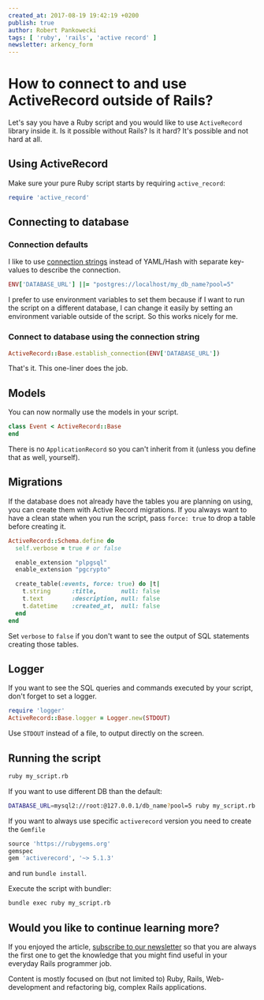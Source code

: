 ```yaml
---
created_at: 2017-08-19 19:42:19 +0200
publish: true
author: Robert Pankowecki
tags: [ 'ruby', 'rails', 'active record' ]
newsletter: arkency_form
---
```


# How to connect to and use ActiveRecord outside of Rails?

Let's say you have a Ruby script and you would like to use `ActiveRecord` library inside it. Is it possible without Rails? Is it hard? It's possible and not hard at all.

<!-- more -->

## Using ActiveRecord

Make sure your pure Ruby script starts by requiring `active_record`:

```ruby
require 'active_record'
```

## Connecting to database

### Connection defaults

I like to use [connection strings](/database-url-examples-for-rails-db-connection-strings/) instead of YAML/Hash with separate key-values to describe the connection.

```ruby
ENV['DATABASE_URL'] ||= "postgres://localhost/my_db_name?pool=5"
```

I prefer to use environment variables to set them because if I want to run the script on a different database, I can change it easily by setting an environment variable outside of the script. So this works nicely for me.

### Connect to database using the connection string

```ruby
ActiveRecord::Base.establish_connection(ENV['DATABASE_URL'])
```

That's it. This one-liner does the job.

## Models

You can now normally use the models in your script.

```ruby
class Event < ActiveRecord::Base
end
```

There is no `ApplicationRecord` so you can't inherit from it (unless you define that as well, yourself).

## Migrations

If the database does not already have the tables you are planning on using, you can create them with Active Record migrations. If you always want to have a clean state when you run the script, pass `force: true` to drop a table before creating it.

```ruby
ActiveRecord::Schema.define do
  self.verbose = true # or false

  enable_extension "plpgsql"
  enable_extension "pgcrypto"

  create_table(:events, force: true) do |t|
    t.string      :title,       null: false
    t.text        :description, null: false
    t.datetime    :created_at,  null: false
  end
end
```

Set `verbose` to `false` if you don't want to see the output of SQL statements creating those tables.

## Logger

If you want to see the SQL queries and commands executed by your script, don't forget to set a logger.

```ruby
require 'logger'
ActiveRecord::Base.logger = Logger.new(STDOUT)
```

Use `STDOUT` instead of a file, to output directly on the screen.

## Running the script

```bash
ruby my_script.rb
```

If you want to use different DB than the default:

```bash
DATABASE_URL=mysql2://root:@127.0.0.1/db_name?pool=5 ruby my_script.rb
```

If you want to always use specific `activerecord` version you need to create the `Gemfile`

```ruby
source 'https://rubygems.org'
gemspec
gem 'activerecord', '~> 5.1.3'
```

and run `bundle install`.

Execute the script with bundler:

```bash
bundle exec ruby my_script.rb
```

## Would you like to continue learning more?

If you enjoyed the article, [subscribe to our newsletter](http://arkency.com/newsletter) so that you are always the first one to get the knowledge that you might find useful in your
everyday Rails programmer job.

Content is mostly focused on (but not limited to) Ruby, Rails, Web-development and refactoring big, complex Rails applications.
